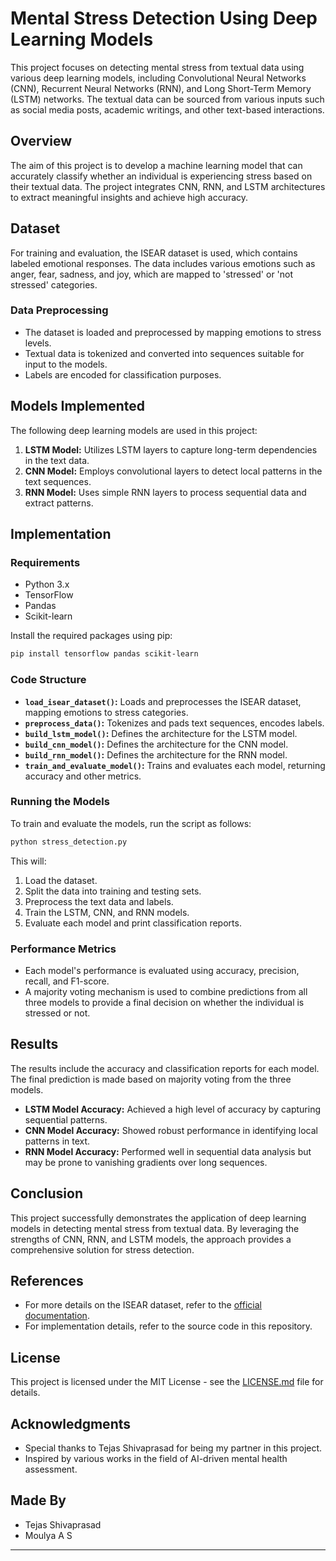 
# Mental Stress Detection Using Deep Learning Models

This project focuses on detecting mental stress from textual data using various deep learning models, including Convolutional Neural Networks (CNN), Recurrent Neural Networks (RNN), and Long Short-Term Memory (LSTM) networks. The textual data can be sourced from various inputs such as social media posts, academic writings, and other text-based interactions.

## Overview

The aim of this project is to develop a machine learning model that can accurately classify whether an individual is experiencing stress based on their textual data. The project integrates CNN, RNN, and LSTM architectures to extract meaningful insights and achieve high accuracy.

## Dataset

For training and evaluation, the ISEAR dataset is used, which contains labeled emotional responses. The data includes various emotions such as anger, fear, sadness, and joy, which are mapped to 'stressed' or 'not stressed' categories.

### Data Preprocessing

- The dataset is loaded and preprocessed by mapping emotions to stress levels.
- Textual data is tokenized and converted into sequences suitable for input to the models.
- Labels are encoded for classification purposes.

## Models Implemented

The following deep learning models are used in this project:

1. **LSTM Model:** Utilizes LSTM layers to capture long-term dependencies in the text data.
2. **CNN Model:** Employs convolutional layers to detect local patterns in the text sequences.
3. **RNN Model:** Uses simple RNN layers to process sequential data and extract patterns.

## Implementation

### Requirements

- Python 3.x
- TensorFlow
- Pandas
- Scikit-learn

Install the required packages using pip:

```bash
pip install tensorflow pandas scikit-learn
```

### Code Structure

- **`load_isear_dataset()`:** Loads and preprocesses the ISEAR dataset, mapping emotions to stress categories.
- **`preprocess_data()`:** Tokenizes and pads text sequences, encodes labels.
- **`build_lstm_model()`:** Defines the architecture for the LSTM model.
- **`build_cnn_model()`:** Defines the architecture for the CNN model.
- **`build_rnn_model()`:** Defines the architecture for the RNN model.
- **`train_and_evaluate_model()`:** Trains and evaluates each model, returning accuracy and other metrics.

### Running the Models

To train and evaluate the models, run the script as follows:

```python
python stress_detection.py
```

This will:

1. Load the dataset.
2. Split the data into training and testing sets.
3. Preprocess the text data and labels.
4. Train the LSTM, CNN, and RNN models.
5. Evaluate each model and print classification reports.

### Performance Metrics

- Each model's performance is evaluated using accuracy, precision, recall, and F1-score.
- A majority voting mechanism is used to combine predictions from all three models to provide a final decision on whether the individual is stressed or not.

## Results

The results include the accuracy and classification reports for each model. The final prediction is made based on majority voting from the three models.

- **LSTM Model Accuracy:** Achieved a high level of accuracy by capturing sequential patterns.
- **CNN Model Accuracy:** Showed robust performance in identifying local patterns in text.
- **RNN Model Accuracy:** Performed well in sequential data analysis but may be prone to vanishing gradients over long sequences.

## Conclusion

This project successfully demonstrates the application of deep learning models in detecting mental stress from textual data. By leveraging the strengths of CNN, RNN, and LSTM models, the approach provides a comprehensive solution for stress detection.

## References

- For more details on the ISEAR dataset, refer to the [official documentation](https://www.unige.ch/cisa/research/materials-and-online-research/research-material/).
- For implementation details, refer to the source code in this repository.

## License

This project is licensed under the MIT License - see the [LICENSE.md](LICENSE.md) file for details.

## Acknowledgments

- Special thanks to Tejas Shivaprasad for being my partner in this project.
- Inspired by various works in the field of AI-driven mental health assessment.

## Made By
- Tejas Shivaprasad
- Moulya A S

---
